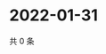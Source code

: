 # 2022-01-31

共 0 条

<!-- BEGIN WEIBO -->
<!-- 最后更新时间 Mon Jan 31 2022 02:12:24 GMT+0800 (China Standard Time) -->

<!-- END WEIBO -->
